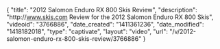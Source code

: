 {
    "title": "2012 Salomon Enduro RX 800 Skis Review",
    "description": "http:\/\/www.skis.com Review for the 2012 Salomon Enduro RX 800 Skis",
    "videoid": "3766886",
    "date_created": "1411361236",
    "date_modified": "1418182018",
    "type": "captivate",
    "layout": "video",
    "url": "\/v\/2012-salomon-enduro-rx-800-skis-review\/3766886"
}
